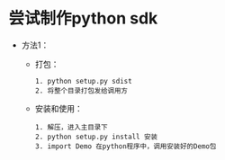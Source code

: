 # 尝试制作python sdk

- 方法1：

  - 打包：

    ```
    1. python setup.py sdist
    2. 将整个目录打包发给调用方
    ```
    
  - 安装和使用：
  
    ```
    1. 解压，进入主目录下
    2. python setup.py install 安装
    3. import Demo 在python程序中，调用安装好的Demo包
    ```
  
    

